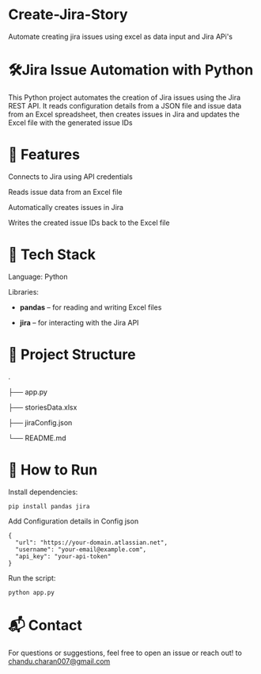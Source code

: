 # Create-Jira-Story
Automate creating jira issues using excel as data input and Jira APi's

# 🛠️Jira Issue Automation with Python

This Python project automates the creation of Jira issues using the Jira REST API. It reads configuration details from a JSON file and issue data from an Excel spreadsheet, then creates issues in Jira and updates the Excel file with the generated issue IDs

# 📌 Features

Connects to Jira using API credentials

Reads issue data from an Excel file

Automatically creates issues in Jira

Writes the created issue IDs back to the Excel file

# 🐍 Tech Stack
Language: Python

Libraries:

- **pandas** – for reading and writing Excel files

- **jira** – for interacting with the Jira API

# 📁 Project Structure
.

├── app.py

├── storiesData.xlsx

├── jiraConfig.json

└── README.md

# 🚀 How to Run
Install dependencies:

    pip install pandas jira

Add Configuration details in Config json

    {
      "url": "https://your-domain.atlassian.net",
      "username": "your-email@example.com",
      "api_key": "your-api-token"
    }


Run the script:

    python app.py

# 📬 Contact

For questions or suggestions, feel free to open an issue or reach out! to chandu.charan007@gmail.com
